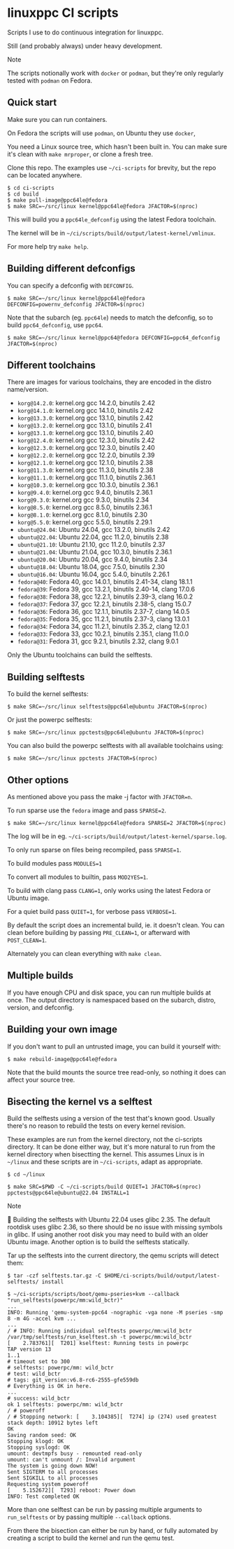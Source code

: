 linuxppc CI scripts
===================

Scripts I use to do continuous integration for linuxppc.

Still (and probably always) under heavy development.

> [!NOTE]
> The scripts notionally work with `docker` or `podman`, but they're only regularly tested with `podman` on Fedora.

Quick start
-----------

Make sure you can run containers.

On Fedora the scripts will use `podman`, on Ubuntu they use `docker`, 

You need a Linux source tree, which hasn't been built in. You can make sure it's
clean with `make mrproper`, or clone a fresh tree.

Clone this repo. The examples use `~/ci-scripts` for brevity, but the repo can be located anywhere.

```
$ cd ci-scripts
$ cd build
$ make pull-image@ppc64le@fedora
$ make SRC=~/src/linux kernel@ppc64le@fedora JFACTOR=$(nproc)
```

This will build you a `ppc64le_defconfig` using the latest Fedora toolchain.

The kernel will be in `~/ci/scripts/build/output/latest-kernel/vmlinux`.

For more help try `make help`.

Building different defconfigs
-----------------------------

You can specify a defconfig with `DEFCONFIG`.

```
$ make SRC=~/src/linux kernel@ppc64le@fedora DEFCONFIG=powernv_defconfig JFACTOR=$(nproc)
```

Note that the subarch (eg. `ppc64le`) needs to match the defconfig, so to build
`ppc64_defconfig`, use `ppc64`.

```
$ make SRC=~/src/linux kernel@ppc64@fedora DEFCONFIG=ppc64_defconfig JFACTOR=$(nproc)
```

Different toolchains
--------------------

There are images for various toolchains, they are encoded in the distro name/version.

 - `korg@14.2.0`: kernel.org gcc 14.2.0, binutils 2.42
 - `korg@14.1.0`: kernel.org gcc 14.1.0, binutils 2.42
 - `korg@13.3.0`: kernel.org gcc 13.1.0, binutils 2.42
 - `korg@13.2.0`: kernel.org gcc 13.1.0, binutils 2.41
 - `korg@13.1.0`: kernel.org gcc 13.1.0, binutils 2.40
 - `korg@12.4.0`: kernel.org gcc 12.3.0, binutils 2.42
 - `korg@12.3.0`: kernel.org gcc 12.3.0, binutils 2.40
 - `korg@12.2.0`: kernel.org gcc 12.2.0, binutils 2.39
 - `korg@12.1.0`: kernel.org gcc 12.1.0, binutils 2.38
 - `korg@11.3.0`: kernel.org gcc 11.3.0, binutils 2.38
 - `korg@11.1.0`: kernel.org gcc 11.1.0, binutils 2.36.1
 - `korg@10.3.0`: kernel.org gcc 10.3.0, binutils 2.36.1
 - `korg@9.4.0`: kernel.org gcc 9.4.0, binutils 2.36.1
 - `korg@9.3.0`: kernel.org gcc 9.3.0, binutils 2.34
 - `korg@8.5.0`: kernel.org gcc 8.5.0, binutils 2.36.1
 - `korg@8.1.0`: kernel.org gcc 8.1.0, binutils 2.30
 - `korg@5.5.0`: kernel.org gcc 5.5.0, binutils 2.29.1
 - `ubuntu@24.04`: Ubuntu 24.04, gcc 13.2.0, binutils 2.42
 - `ubuntu@22.04`: Ubuntu 22.04, gcc 11.2.0, binutils 2.38
 - `ubuntu@21.10`: Ubuntu 21.10, gcc 11.2.0, binutils 2.37
 - `ubuntu@21.04`: Ubuntu 21.04, gcc 10.3.0, binutils 2.36.1
 - `ubuntu@20.04`: Ubuntu 20.04, gcc 9.4.0, binutils 2.34
 - `ubuntu@18.04`: Ubuntu 18.04, gcc 7.5.0, binutils 2.30
 - `ubuntu@16.04`: Ubuntu 16.04, gcc 5.4.0, binutils 2.26.1
 - `fedora@40`: Fedora 40, gcc 14.0.1, binutils 2.41-34, clang 18.1.1
 - `fedora@39`: Fedora 39, gcc 13.2.1, binutils 2.40-14, clang 17.0.6
 - `fedora@38`: Fedora 38, gcc 12.2.1, binutils 2.39-3, clang 16.0.2
 - `fedora@37`: Fedora 37, gcc 12.2.1, binutils 2.38-5, clang 15.0.7
 - `fedora@36`: Fedora 36, gcc 12.1.1, binutils 2.37-7, clang 14.0.5
 - `fedora@35`: Fedora 35, gcc 11.2.1, binutils 2.37-3, clang 13.0.1
 - `fedora@34`: Fedora 34, gcc 11.2.1, binutils 2.35.2, clang 12.0.1
 - `fedora@33`: Fedora 33, gcc 10.2.1, binutils 2.35.1, clang 11.0.0
 - `fedora@31`: Fedora 31, gcc 9.2.1, binutils 2.32, clang 9.0.1
 
Only the Ubuntu toolchains can build the selftests.

Building selftests
------------------

To build the kernel selftests:

```
$ make SRC=~/src/linux selftests@ppc64le@ubuntu JFACTOR=$(nproc)
```

Or just the powerpc selftests:

```
$ make SRC=~/src/linux ppctests@ppc64le@ubuntu JFACTOR=$(nproc)
```

You can also build the powerpc selftests with all available toolchains using:

```
$ make SRC=~/src/linux ppctests JFACTOR=$(nproc)
```

Other options
-------------

As mentioned above you pass the make -j factor with `JFACTOR=n`.

To run sparse use the `fedora` image and pass `SPARSE=2`.

```
$ make SRC=~/src/linux kernel@ppc64le@fedora SPARSE=2 JFACTOR=$(nproc)
```

The log will be in eg. `~/ci-scripts/build/output/latest-kernel/sparse.log`.

To only run sparse on files being recompiled, pass `SPARSE=1`.

To build modules pass `MODULES=1`

To convert all modules to builtin, pass `MOD2YES=1`.

To build with clang pass `CLANG=1`, only works using the latest Fedora or Ubuntu image.

For a quiet build pass `QUIET=1`, for verbose pass `VERBOSE=1`.

By default the script does an incremental build, ie. it doesn't clean. You can
clean before building by passing `PRE_CLEAN=1`, or afterward with `POST_CLEAN=1`.

Alternately you can clean everything with `make clean`.

Multiple builds
---------------

If you have enough CPU and disk space, you can run multiple builds at once. The
output directory is namespaced based on the subarch, distro, version, and
defconfig.

Building your own image
-----------------------

If you don't want to pull an untrusted image, you can build it yourself with:

```
$ make rebuild-image@ppc64le@fedora
```

Note that the build mounts the source tree read-only, so nothing it does can
affect your source tree.

Bisecting the kernel vs a selftest
----------------------------------

Build the selftests using a version of the test that's known good. Usually
there's no reason to rebuild the tests on every kernel revision.

These examples are run from the kernel directory, not the ci-scripts directory.
It can be done either way, but it's more natural to run from the kernel
directory when bisectting the kernel. This assumes Linux is in `~/linux` and
these scripts are in `~/ci-scripts`, adapt as appropriate.

```
$ cd ~/linux
```

```
$ make SRC=$PWD -C ~/ci-scripts/build QUIET=1 JFACTOR=$(nproc) ppctests@ppc64le@ubuntu@22.04 INSTALL=1
```

> [!NOTE]
> :rotating_light: Building the selftests with Ubuntu 22.04 uses glibc 2.35.
> The default rootdisk uses glibc 2.36, so there should be no issue with missing
> symbols in glibc. If using another root disk you may need to build with an older
> Ubuntu image. Another option is to build the selftests statically.

Tar up the selftests into the current directory, the qemu scripts will detect them:

```
$ tar -czf selftests.tar.gz -C $HOME/ci-scripts/build/output/latest-selftests/ install
```

```
$ ~/ci-scripts/scripts/boot/qemu-pseries+kvm --callback "run_selftests(powerpc/mm:wild_bctr)"
...
INFO: Running 'qemu-system-ppc64 -nographic -vga none -M pseries -smp 8 -m 4G -accel kvm ...
...
/ # INFO: Running individual selftests powerpc/mm:wild_bctr
/var/tmp/selftests/run_kselftest.sh -t powerpc/mm:wild_bctr
[    2.783761][  T201] kselftest: Running tests in powerpc
TAP version 13
1..1
# timeout set to 300
# selftests: powerpc/mm: wild_bctr
# test: wild_bctr
# tags: git_version:v6.8-rc6-2555-gfe559db
# Everything is OK in here.
...
# success: wild_bctr
ok 1 selftests: powerpc/mm: wild_bctr
/ # poweroff
/ # Stopping network: [    3.104385][  T274] ip (274) used greatest stack depth: 10912 bytes left
OK
Saving random seed: OK
Stopping klogd: OK
Stopping syslogd: OK
umount: devtmpfs busy - remounted read-only
umount: can't unmount /: Invalid argument
The system is going down NOW!
Sent SIGTERM to all processes
Sent SIGKILL to all processes
Requesting system poweroff
[    5.152672][  T293] reboot: Power down
INFO: Test completed OK
```

More than one selftest can be run by passing multiple arguments to
`run_selftests` or by passing multiple `--callback` options.

From there the bisection can either be run by hand, or fully automated by
creating a script to build the kernel and run the qemu test.
